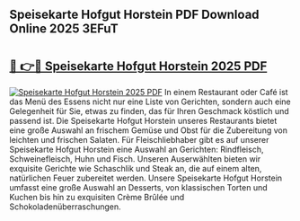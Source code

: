 ## Speisekarte Hofgut Horstein PDF Download Online 2025 3EFuT

# <h2><a href="http://gcb99r.nevu.top/?p=Speisekarte+Hofgut+Horstein">🔗 👉🔴 Speisekarte Hofgut Horstein 2025 PDF</a></h2>

[![Speisekarte Hofgut Horstein 2025 PDF](https://i.imgur.com/dBaPXMq.png)](http://gcb99r.nevu.top/?p=Speisekarte+Hofgut+Horstein)
In einem Restaurant oder Café ist das Menü des Essens nicht nur eine Liste von Gerichten, sondern auch eine Gelegenheit für Sie, etwas zu finden, das für Ihren Geschmack köstlich und passend ist. Die Speisekarte Hofgut Horstein unseres Restaurants bietet eine große Auswahl an frischem Gemüse und Obst für die Zubereitung von leichten und frischen Salaten. Für Fleischliebhaber gibt es auf unserer Speisekarte Hofgut Horstein eine Auswahl an Gerichten: Rindfleisch, Schweinefleisch, Huhn und Fisch. Unseren Auserwählten bieten wir exquisite Gerichte wie Schaschlik und Steak an, die auf einem alten, natürlichen Feuer zubereitet werden. Unsere Speisekarte Hofgut Horstein umfasst eine große Auswahl an Desserts, von klassischen Torten und Kuchen bis hin zu exquisiten Crème Brûlée und Schokoladenüberraschungen.
